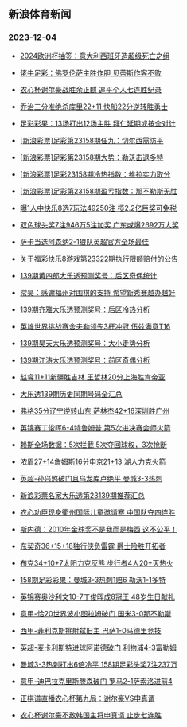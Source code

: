 ## 新浪体育新闻 
### 2023-12-04

+ [2024欧洲杯抽签：意大利西班牙造超级死亡之组](https://sports.sina.com.cn/g/pl/2023-12-03/doc-imzwswez8839115.shtml)

+ [佬牛足彩：佛罗伦萨主胜作胆  贝蒂斯作客不败](https://sports.sina.com.cn/l/2023-12-03/doc-imzwthuy9171930.shtml)

+ [农心杯谢尔豪战胜余正麒 追平个人七连胜纪录](https://sports.sina.com.cn/go/2023-12-03/doc-imzwtpaw9077701.shtml)

+ [乔治三分准绝杀库里22+11 快船22分逆转胜勇士](https://sports.sina.com.cn/basketball/nba/2023-12-03/doc-imzwswez8838173.shtml)

+ [足彩彩果：13场打出12场主胜 拜仁延期或按全对计](https://sports.sina.com.cn/l/2023-12-03/doc-imzwswey6832100.shtml)

+ [[新浪彩票]足彩第23158期任九：切尔西需防平](https://sports.sina.com.cn/l/2023-12-03/doc-imzwswey6843203.shtml)

+ [[新浪彩票]足彩第23158期大势：勒沃击退多特](https://sports.sina.com.cn/l/2023-12-03/doc-imzwswez8848057.shtml)

+ [[新浪彩票]足彩23158期冷热指数：维拉实力取分](https://sports.sina.com.cn/l/2023-12-03/doc-imzwswey6845478.shtml)

+ [[新浪彩票]足彩第23158期盈亏指数：那不勒斯无胜](https://sports.sina.com.cn/l/2023-12-03/doc-imzwswfc5627527.shtml)

+ [曝1人中快乐8选7玩法49250注 揽2.2亿巨奖可免税](https://sports.sina.com.cn/l/2023-12-03/doc-imzwswfc5622615.shtml)

+ [双色球头奖7注946万5注加奖 广东或爆2692万大奖](https://sports.sina.com.cn/l/2023-12-03/doc-imzwucyq8746981.shtml)

+ [萨卡当选阿森纳2-1狼队英超官方全场最佳](https://sports.sina.com.cn/g/2023-12-03/doc-imzwsrxh9500403.shtml)

+ [关于福彩快乐8游戏第23322期执行限额赔付的公告](https://sports.sina.com.cn/l/2023-12-03/doc-imzwtanx8752726.shtml)

+ [139期黄四郎大乐透预测奖号：后区奇偶统计](https://sports.sina.com.cn/l/2023-12-03/doc-imzwtpat8530099.shtml)

+ [常昊：感谢福州对围棋的支持 希望新秀赛越办越好](https://sports.sina.com.cn/go/2023-12-03/doc-imzwttkr8438042.shtml)

+ [139期齐雅大乐透预测奖号：后区冷热分析](https://sports.sina.com.cn/l/2023-12-03/doc-imzwtpav5308306.shtml)

+ [英雄世界挑战赛舍夫勒领先3杆冲冠 伍兹满意T16](https://sports.sina.com.cn/golf/pgatour/2023-12-03/doc-imzwswfe9396163.shtml)

+ [139期昊天大乐透预测奖号：大小走势分析](https://sports.sina.com.cn/l/2023-12-03/doc-imzwtpav5308515.shtml)

+ [139期江涛大乐透预测奖号：前区奇偶分析](https://sports.sina.com.cn/l/2023-12-03/doc-imzwtpat8531239.shtml)

+ [赵睿11+11新疆胜吉林 王哲林20分上海胜肯帝亚](https://sports.sina.com.cn/basketball/cba/2023-12-03/doc-imzwucyk6195748.shtml)

+ [大乐透139期历史同期号码全汇总](https://sports.sina.com.cn/l/2023-12-03/doc-imzwtpas6527256.shtml)

+ [弗格35分辽宁逆转山东 萨林杰42+16深圳胜广州](https://sports.sina.com.cn/basketball/cba/2023-12-03/doc-imzwucym8211745.shtml)

+ [英锦赛丁俊晖6-4特鲁姆普 第5次进决赛会师火箭](https://sports.sina.com.cn/others/snooker/2023-12-03/doc-imzwtanx8743534.shtml)

+ [赖斯全场数据：5次拦截 5次夺回球权，3次抢断](https://sports.sina.com.cn/g/2023-12-03/doc-imzwsrxh9500307.shtml)

+ [浓眉27+14詹姆斯16分申京21+13 湖人力克火箭](https://sports.sina.com.cn/basketball/nba/2023-12-03/doc-imzwthuu6637957.shtml)

+ [英超-孙兴慜破门且乌龙库卢绝平 曼城3-3热刺](https://sports.sina.com.cn/g/pl/2023-12-04/doc-imzwuzcy5738923.shtml)

+ [新浪彩票名家大乐透第23139期推荐汇总](https://sports.sina.com.cn/l/2023-12-03/doc-imzwtpat8541008.shtml)

+ [农心功臣现身衢州国际儿童邀请赛 中国队夺四连胜](https://sports.sina.com.cn/go/2023-12-03/doc-imzwucyq8754848.shtml)

+ [斯内德：2010年金球奖不是我而是梅西 这不公平！](https://sports.sina.com.cn/global/others/2023-12-03/doc-imzwtapa9282958.shtml)

+ [东契奇36+15+18独行侠负雷霆 爵士险胜开拓者](https://sports.sina.com.cn/basketball/nba/2023-12-03/doc-imzwthuv8636242.shtml)

+ [布克34+10+7太阳力克灰熊 步行者4人20+灭热火](https://sports.sina.com.cn/basketball/nba/2023-12-03/doc-imzwthuy9178698.shtml)

+ [158期足彩彩果：曼城3-3热刺1赔6 勒沃1-1多特](https://sports.sina.com.cn/l/2023-12-04/doc-imzwuzcy5742352.shtml)

+ [英锦赛奥沙利文10-7丁俊晖成8冠王 48岁生日献礼](https://sports.sina.com.cn/others/snooker/2023-12-04/doc-imzwvfmw5629107.shtml)

+ [意甲-恰20世界波小图拉姆破门 国米3-0那不勒斯](https://sports.sina.com.cn/g/seriea/2023-12-04/doc-imzwuzcy5750626.shtml)

+ [西甲-菲利克斯挑射弑旧主  巴萨1-0马德里竞技](https://sports.sina.com.cn/g/laliga/2023-12-04/doc-imzwuzcz7794667.shtml)

+ [英超-麦卡利斯特进球阿诺德破门 利物浦4-3富勒姆](https://sports.sina.com.cn/g/pl/2023-12-04/doc-imzwuzcz7793807.shtml)

+ [曼城3-3热刺打出6倍冷平 158期足彩头奖7注237万](https://sports.sina.com.cn/l/2023-12-04/doc-imzwuzcy5742352.shtml)

+ [意甲-迪巴拉克里斯滕森破门 罗马2-1萨索洛进前4](https://sports.sina.com.cn/g/seriea/2023-12-04/doc-imzwuzcy5749668.shtml)

+ [正棋谱直播农心杯第九局：谢尔豪VS申真谞](https://sports.sina.com.cn/go/2023-12-04/doc-imzwvmtv7618316.shtml)

+ [农心杯谢尔豪不敌韩国主将申真谞 止步七连胜](https://sports.sina.com.cn/go/2023-12-04/doc-imzwvrzs5465738.shtml)

